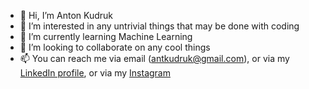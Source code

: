 - 👋 Hi, I’m Anton Kudruk
- 👀 I’m interested in any untrivial things that may be done with coding
- 🌱 I’m currently learning Machine Learning
- 💞️ I’m looking to collaborate on any cool things
- 📫 You can reach me via email (antkudruk@gmail.com), or via my [LinkedIn profile](https://www.linkedin.com/in/anton-kudruk-81b89aa0/), or via my  [Instagram](https://www.instagram.com/kudrukanton/)

<!---
antkudruk/antkudruk is a ✨ special ✨ repository because its `README.md` (this file) appears on your GitHub profile.
You can click the Preview link to take a look at your changes.
--->
